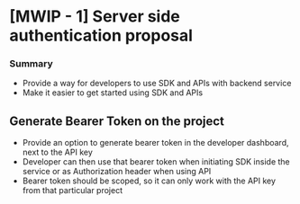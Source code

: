 # [MWIP - 1] Server side authentication proposal

### Summary

- Provide a way for developers to use SDK and APIs with backend service
- Make it easier to get started using SDK and APIs 

## Generate Bearer Token on the project

- Provide an option to generate bearer token in the developer dashboard, next to the API key
- Developer can then use that bearer token when initiating SDK inside the service or as Authorization header when using API
- Bearer token should be scoped, so it can only work with the API key from that particular project

